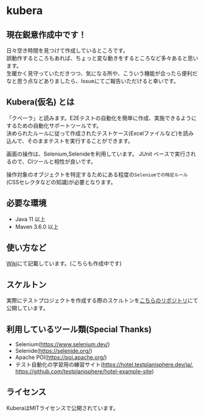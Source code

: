 # kubera

## 現在鋭意作成中です！
日々空き時間を見つけて作成しているところです。  
誤動作するところもあれば、ちょっと変な動きをするところなど多々あると思います。  
生暖かく見守っていただきつつ、気になる所や、こういう機能が合ったら便利だなと思う点などありましたら、Issueにてご報告いただけると幸いです。

## Kubera(仮名) とは
「クベーラ」と読みます。E2Eテストの自動化を簡単に作成、実施できるようにするための自動化サポートツールです。  
決められたルールに従って作成されたテストケース(Excelファイルなど)を読み込んで、そのままテストを実行することができます。

画面の操作は、Selenium,Selenideを利用しています。 JUnit ベースで実行されるので、CIツールと相性が良いです。

操作対象のオブジェクトを特定するためにある程度の`Seleniumでの特定ルール`(CSSセレクタなどの知識)が必要となります。

## 必要な環境
- Java 11 以上
- Maven 3.6.0 以上

## 使い方など
[Wiki](https://github.com/kubera-test/kubera/wiki)にて記載しています。(こちらも作成中です)

## スケルトン
実際にテストプロジェクトを作成する際のスケルトンを[こちらのリポジトリ](https://github.com/kubera-test/kubera-skeleton)にて公開しています。

## 利用しているツール類(Special Thanks)
- Selenium(https://www.selenium.dev/)
- Selenide(https://selenide.org/)
- Apache POI(https://poi.apache.org/)
- テスト自動化の学習用の練習サイト(https://hotel.testplanisphere.dev/ja/, https://github.com/testplanisphere/hotel-example-site)

## ライセンス
KuberaはMITライセンスで公開されています。